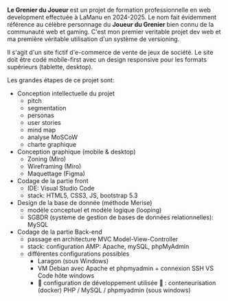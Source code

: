 <strong>Le Grenier du Joueur </strong> est un projet de formation professionnelle en web development effectuée à LaManu en 2024-2025. Le nom fait évidemment référence au célèbre personnage du <strong> Joueur du Grenier </strong> bien connu de la communauté web et gaming.
C'est mon premier veritable projet dev web et ma première véritable utilisation d'un système de versioning.

Il s'agit d'un site fictif d'e-commerce de vente de jeux de société. Le site doit être codé mobile-first avec un design responsive pour les formats supérieurs (tablette, desktop).

Les grandes étapes de ce projet sont:

* Conception intellectuelle du projet
  * pitch
  * segmentation
  * personas
  * user stories
  * mind map
  * analyse MoSCoW
  * charte graphique
* Conception graphique (mobile & desktop)
  * Zoning (Miro)
  * Wireframing (Miro)
  * Maquettage (Figma)
* Codage de la partie front
  * IDE: Visual Studio Code
  * stack: HTML5, CSS3, JS, bootstrap 5.3
* Design de la base de donnée (méthode Merise)
  * modèle conceptuel et modèle logique (looping)
  * SGBDR (système de gestion de bases de données relationnelles): MySQL
* Codage de la partie Back-end
  * passage en architecture MVC Model-View-Controller
  * stack: configuration AMP: Apache, mySQL, phpMyAdmin
  * différentes configurations possibles
    * Laragon (sous Windows)
    * VM Debian avec Apache et phpmyadmin + connexion SSH VS Code hôte windows
    * 🚀 configuration de développement utilisée 🚀 : conteneurisation (docker) PHP / MySQL / phpmyadmin (sous windows)
